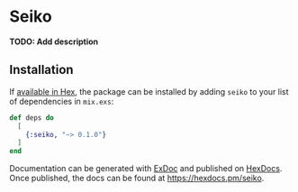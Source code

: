# Seiko

**TODO: Add description**

## Installation

If [available in Hex](https://hex.pm/docs/publish), the package can be installed
by adding `seiko` to your list of dependencies in `mix.exs`:

```elixir
def deps do
  [
    {:seiko, "~> 0.1.0"}
  ]
end
```

Documentation can be generated with [ExDoc](https://github.com/elixir-lang/ex_doc)
and published on [HexDocs](https://hexdocs.pm). Once published, the docs can
be found at <https://hexdocs.pm/seiko>.

